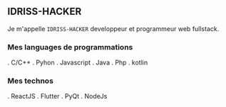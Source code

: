 ## IDRISS-HACKER
Je m'appelle `IDRISS-HACKER` developpeur et programmeur web fullstack.
### Mes languages de programmations
. C/C++
. Pyhon
. Javascript
. Java
. Php
. kotlin
### Mes technos
. ReactJS
. Flutter
. PyQt
. NodeJs
